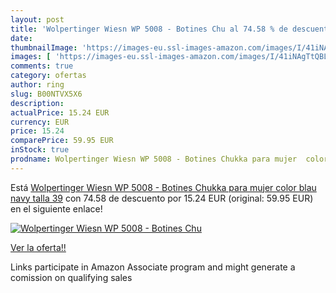 ```yaml
---
layout: post
title: 'Wolpertinger Wiesn WP 5008 - Botines Chu al 74.58 % de descuento'
date: 
thumbnailImage: 'https://images-eu.ssl-images-amazon.com/images/I/41iNAgTtQBL._SL200_.jpg'
images: [ 'https://images-eu.ssl-images-amazon.com/images/I/41iNAgTtQBL._SL200_.jpg' ]
comments: true
category: ofertas
author: ring
slug: B00NTVX5X6
description:
actualPrice: 15.24 EUR
currency: EUR
price: 15.24
comparePrice: 59.95 EUR
inStock: true
prodname: Wolpertinger Wiesn WP 5008 - Botines Chukka para mujer  color blau  navy   talla 39
---
```


Está [Wolpertinger Wiesn WP 5008 - Botines Chukka para mujer  color blau  navy   talla 39](https://www.amazon.es/dp/B00NTVX5X6/?tag=tolees-21) con 74.58 de descuento por 15.24 EUR (original: 59.95 EUR) en el siguiente enlace!

[![Wolpertinger Wiesn WP 5008 - Botines Chu](https://images-eu.ssl-images-amazon.com/images/I/41iNAgTtQBL._SL200_.jpg)](https://www.amazon.es/dp/B00NTVX5X6/?tag=tolees-21)

[Ver la oferta!!](https://www.amazon.es/dp/B00NTVX5X6/?tag=tolees-21)

Links participate in Amazon Associate program and might generate a comission on qualifying sales


